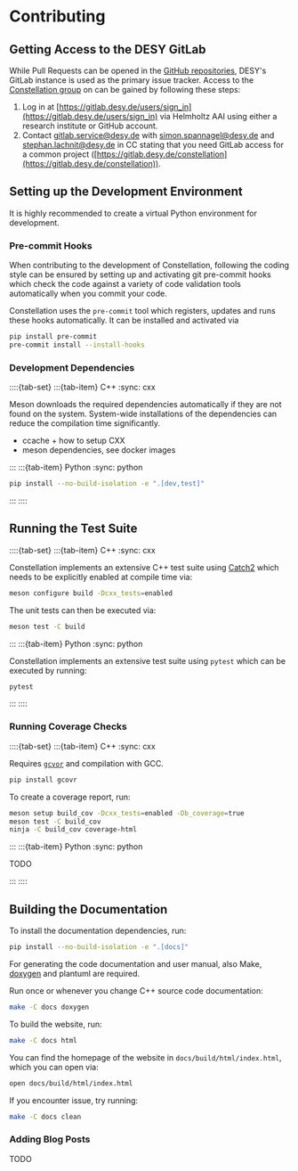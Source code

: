 # Contributing

## Getting Access to the DESY GitLab

While Pull Requests can be opened in the [GitHub repositories](https://github.com/constellation-daq/Constellation), DESY's
GitLab instance is used as the primary issue tracker. Access to the
[Constellation group](https://gitlab.desy.de/constellation) on can be gained by following these steps:

1. Log in at [https://gitlab.desy.de/users/sign_in](https://gitlab.desy.de/users/sign_in) via Helmholtz AAI using either a research institute or GitHub account.
2. Contact [gitlab.service@desy.de](mailto://gitlab.service@desy.de) with [simon.spannagel@desy.de](mailto://simon.spannagel@desy.de) and [stephan.lachnit@desy.de](mailto://stephan.lachnit@desy.de) in CC stating that you need GitLab access for a common project ([https://gitlab.desy.de/constellation](https://gitlab.desy.de/constellation)).

## Setting up the Development Environment

It is highly recommended to create a virtual Python environment for development.

### Pre-commit Hooks

When contributing to the development of Constellation, following the coding style can be ensured by setting up and activating
git pre-commit hooks which check the code against a variety of code validation tools automatically when you commit your code.

Constellation uses the `pre-commit` tool which registers, updates and runs these hooks automatically. It can be installed and
activated via

```sh
pip install pre-commit
pre-commit install --install-hooks
```

### Development Dependencies

::::{tab-set}
:::{tab-item} C++
:sync: cxx

Meson downloads the required dependencies automatically if they are not found on the system.
System-wide installations of the dependencies can reduce the compilation time significantly.

- ccache + how to setup CXX
- meson dependencies, see docker images

:::
:::{tab-item} Python
:sync: python

```sh
pip install --no-build-isolation -e ".[dev,test]"
```

:::
::::

## Running the Test Suite

::::{tab-set}
:::{tab-item} C++
:sync: cxx

Constellation implements an extensive C++ test suite using [Catch2](https://github.com/catchorg/Catch2/) which needs to be
explicitly enabled at compile time via:

```sh
meson configure build -Dcxx_tests=enabled
```

The unit tests can then be executed via:

```sh
meson test -C build
```

:::
:::{tab-item} Python
:sync: python

Constellation implements an extensive test suite using `pytest` which can be executed by running:

```sh
pytest
```

:::
::::

### Running Coverage Checks

::::{tab-set}
:::{tab-item} C++
:sync: cxx

Requires [`gcvor`](https://gcovr.com) and compilation with GCC.

```sh
pip install gcovr
```

To create a coverage report, run:

```sh
meson setup build_cov -Dcxx_tests=enabled -Db_coverage=true
meson test -C build_cov
ninja -C build_cov coverage-html
```

:::
:::{tab-item} Python
:sync: python

TODO

:::
::::

## Building the Documentation

To install the documentation dependencies, run:

```sh
pip install --no-build-isolation -e ".[docs]"
```

For generating the code documentation and user manual, also Make, [doxygen](https://doxygen.nl/) and plantuml are required.

Run once or whenever you change C++ source code documentation:

```sh
make -C docs doxygen
```

To build the website, run:

```sh
make -C docs html
```

You can find the homepage of the website in `docs/build/html/index.html`, which you can open via:

```sh
open docs/build/html/index.html
```

If you encounter issue, try running:

```sh
make -C docs clean
```

### Adding Blog Posts

TODO

